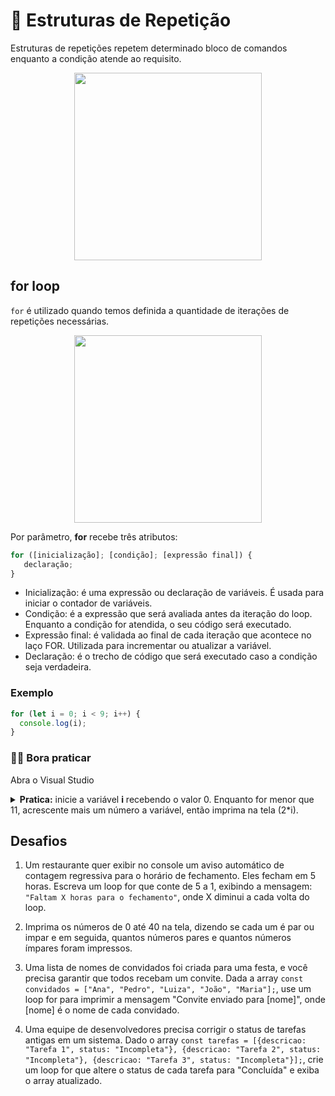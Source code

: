 # 🔁 Estruturas de Repetição

Estruturas de repetições repetem determinado bloco de comandos enquanto a condição atende ao requisito.</b>

<p align="center">
  <img width="300" src="https://d2slcw3kip6qmk.cloudfront.net/marketing/pages/i18n/pt/Fluxograma_simples.png">
</p>

## for loop

`for` é utilizado quando temos definida a quantidade de iterações de repetições necessárias.

<p align="center">
  <img width="300" src="https://media.tenor.com/Oe-fMIIqnT8AAAAC/loop-infinite.gif">
</p>

Por parâmetro, <b>for</b> recebe três atributos:

```javascript
for ([inicialização]; [condição]; [expressão final]) {
   declaração;
}
```

- Inicialização: é uma expressão ou declaração de variáveis. É usada para iniciar o contador de variáveis.
- Condição: é a expressão que será avaliada antes da iteração do loop. Enquanto a condição for atendida, o seu código será executado.
- Expressão final: é validada ao final de cada iteração que acontece no laço FOR. Utilizada para incrementar ou atualizar a variável.
- Declaração: é o trecho de código que será executado caso a condição seja verdadeira.

### Exemplo

```javascript
for (let i = 0; i < 9; i++) {
  console.log(i);
}
```

### 🏋🏽 Bora praticar

Abra o Visual Studio

  <details>
    <summary> <b>Pratica:</b> inicie a variável <b>i</b> recebendo o valor 0. Enquanto for menor que 11, acrescente mais um número a variável, então imprima na tela (2*i). </summary>

```javascript
for (let i = 0; i < 11; i++) {
  console.log(2 * i);
}
```

</details>

## Desafios

1. Um restaurante quer exibir no console um aviso automático de contagem regressiva para o horário de fechamento. Eles fecham em 5 horas. Escreva um loop for que conte de 5 a 1, exibindo a mensagem: `"Faltam X horas para o fechamento"`, onde X diminui a cada volta do loop.

2. Imprima os números de 0 até 40 na tela, dizendo se cada um é par ou impar e em seguida, quantos números pares e quantos números ímpares foram impressos.

3. Uma lista de nomes de convidados foi criada para uma festa, e você precisa garantir que todos recebam um convite. Dada a array `const convidados = ["Ana", "Pedro", "Luiza", "João", "Maria"];`, use um loop for para imprimir a mensagem "Convite enviado para [nome]", onde [nome] é o nome de cada convidado.

4. Uma equipe de desenvolvedores precisa corrigir o status de tarefas antigas em um sistema. Dado o array `const tarefas = [{descricao: "Tarefa 1", status: "Incompleta"}, {descricao: "Tarefa 2", status: "Incompleta"}, {descricao: "Tarefa 3", status: "Incompleta"}];`, crie um loop for que altere o status de cada tarefa para "Concluída" e exiba o array atualizado.
